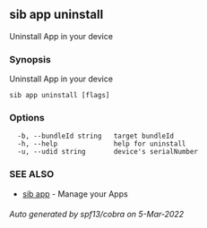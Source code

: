 ## sib app uninstall

Uninstall App in your device

### Synopsis

Uninstall App in your device

```
sib app uninstall [flags]
```

### Options

```
  -b, --bundleId string   target bundleId
  -h, --help              help for uninstall
  -u, --udid string       device's serialNumber
```

### SEE ALSO

* [sib app](sib_app.md)	 - Manage your Apps

###### Auto generated by spf13/cobra on 5-Mar-2022
